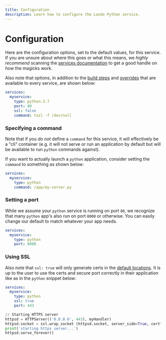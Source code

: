```yaml
---
title: Configuration
description: Learn how to configure the Lando Python service.
---
```


# Configuration

Here are the configuration options, set to the default values, for this service. If you are unsure about where this goes or what this means, we *highly recommend* scanning the [services documentation](https://docs.lando.dev/config/services.html) to get a good handle on how the magicks work.

Also note that options, in addition to the [build steps](https://docs.lando.dev/config/services.html#build-steps) and [overrides](https://docs.lando.dev/config/services.html#overrides) that are available to every service, are shown below:

```yaml
services:
  myservice:
    type: python:3.7
    port: 80
    ssl: false
    command: tail -f /dev/null
```

### Specifying a command

Note that if you *do not* define a `command` for this service, it will effectively be a "cli" container (e.g. it will not serve or run an application by default but will be available to run `python` commands against).

If you want to actually launch a `python` application, consider setting the `command` to something as shown below:

```yaml
services:
  myservice:
    type: python
    command: /app/my-server.py
```

### Setting a port

While we assume your `python` service is running on port `80`, we recognize that many `python` app's also run on port `8000` or otherwise. You can easily change our default to match whatever your app needs.

```yaml
services:
  myservice:
    type: python
    port: 8000
```

### Using SSL

Also note that `ssl: true` will only generate certs in the [default locations](https://docs.lando.dev/config/security.html). It is up to the user to use the certs and secure port correctly in their application like as in the `python` snippet below:

```yaml
services:
  myservice:
    type: python
    ssl: true
    port: 443
```

```python
// Starting HTTPS server
httpsd = HTTPServer(('0.0.0.0', 443), myHandler)
httpsd.socket = ssl.wrap_socket (httpsd.socket, server_side=True, certfile='/certs/cert.crt', keyfile='/certs/cert.key')
print('starting https server...')
httpsd.serve_forever()
```